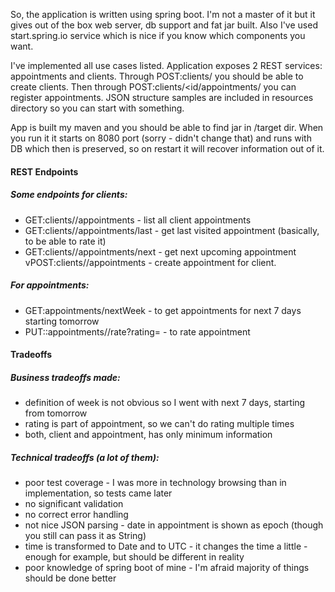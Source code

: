 So, the application is written using spring boot.
I'm not a master of it but it gives out of the box web server, db support and fat jar built.
Also I've used start.spring.io service which is nice if you know which components you want.

I've implemented all use cases listed. Application exposes 2 REST services: appointments and clients.
Through POST:clients/ you should be able to create clients. Then through POST:clients/<id/appointments/ you can register appointments. JSON structure samples are included in resources directory so you can start with something.

App is built my maven and you should be able to find jar in /target dir. When you run it it starts on 8080 port (sorry - didn't change that) and runs with DB which then is preserved, so on restart it will recover information out of it.
#### REST Endpoints
##### Some endpoints for clients:
* GET:clients/<id>/appointments - list all client appointments
* GET:clients/<id>/appointments/last - get last visited appointment (basically, to be able to rate it)
* GET:clients/<id>/appointments/next - get next upcoming appointment
vPOST:clients/<id>/appointments - create appointment for client.

##### For appointments:
* GET:appointments/nextWeek - to get appointments for next 7 days starting tomorrow
* PUT::appointments/<id>/rate?rating=<any string rating> - to rate appointment

#### Tradeoffs
##### Business tradeoffs made:
* definition of week is not obvious so I went with next 7 days, starting from tomorrow
* rating is part of appointment, so we can't do rating multiple times
* both, client and appointment, has only minimum information
##### Technical tradeoffs (a lot of them):
* poor test coverage - I was more in technology browsing than in implementation, so tests came later
* no significant validation
* no correct error handling
* not nice JSON parsing - date in appointment is shown as epoch (though you still can pass it as String)
* time is transformed to Date and to UTC - it changes the time a little - enough for example, but should be different in reality
* poor knowledge of spring boot of mine - I'm afraid majority of things should be done better
